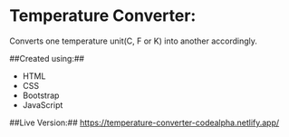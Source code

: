 # Temperature Converter: #
Converts one temperature unit(C, F or K) into another accordingly.

##Created using:##

- HTML
- CSS
- Bootstrap
- JavaScript

##Live Version:## 
https://temperature-converter-codealpha.netlify.app/
